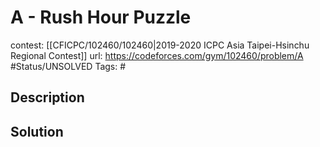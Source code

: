 # A - Rush Hour Puzzle

contest: [[CFICPC/102460/102460|2019-2020 ICPC Asia Taipei-Hsinchu Regional Contest]]
url: https://codeforces.com/gym/102460/problem/A
#Status/UNSOLVED
Tags: #

## Description

## Solution


